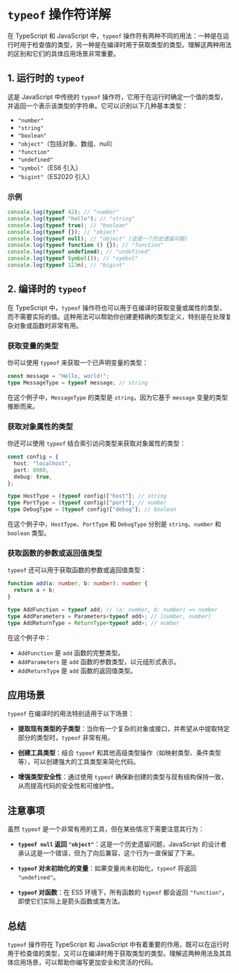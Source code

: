# `typeof` 操作符详解

在 TypeScript 和 JavaScript 中，`typeof` 操作符有两种不同的用法：一种是在运行时用于检查值的类型，另一种是在编译时用于获取类型的类型。理解这两种用法的区别和它们的具体应用场景非常重要。

## 1. **运行时的 `typeof`**

这是 JavaScript 中传统的 `typeof` 操作符，它用于在运行时确定一个值的类型，并返回一个表示该类型的字符串。它可以识别以下几种基本类型：

- `"number"`
- `"string"`
- `"boolean"`
- `"object"`（包括对象、数组、null）
- `"function"`
- `"undefined"`
- `"symbol"`（ES6 引入）
- `"bigint"`（ES2020 引入）

### 示例

```javascript
console.log(typeof 42); // "number"
console.log(typeof "hello"); // "string"
console.log(typeof true); // "boolean"
console.log(typeof {}); // "object"
console.log(typeof null); // "object" (这是一个历史遗留问题)
console.log(typeof function () {}); // "function"
console.log(typeof undefined); // "undefined"
console.log(typeof Symbol()); // "symbol"
console.log(typeof 123n); // "bigint"
```

## 2. **编译时的 `typeof`**

在 TypeScript 中，`typeof` 操作符也可以用于在编译时获取变量或属性的类型，而不需要实际的值。这种用法可以帮助你创建更精确的类型定义，特别是在处理复杂对象或函数时非常有用。

### 获取变量的类型

你可以使用 `typeof` 来获取一个已声明变量的类型：

```typescript
const message = "Hello, world!";
type MessageType = typeof message; // string
```

在这个例子中，`MessageType` 的类型是 `string`，因为它基于 `message` 变量的类型推断而来。

### 获取对象属性的类型

你还可以使用 `typeof` 结合索引访问类型来获取对象属性的类型：

```typescript
const config = {
  host: "localhost",
  port: 8080,
  debug: true,
};

type HostType = (typeof config)["host"]; // string
type PortType = (typeof config)["port"]; // number
type DebugType = (typeof config)["debug"]; // boolean
```

在这个例子中，`HostType`、`PortType` 和 `DebugType` 分别是 `string`、`number` 和 `boolean` 类型。

### 获取函数的参数或返回值类型

`typeof` 还可以用于获取函数的参数或返回值类型：

```typescript
function add(a: number, b: number): number {
  return a + b;
}

type AddFunction = typeof add; // (a: number, b: number) => number
type AddParameters = Parameters<typeof add>; // [number, number]
type AddReturnType = ReturnType<typeof add>; // number
```

在这个例子中：

- `AddFunction` 是 `add` 函数的完整类型。
- `AddParameters` 是 `add` 函数的参数类型，以元组形式表示。
- `AddReturnType` 是 `add` 函数的返回值类型。

## 应用场景

`typeof` 在编译时的用法特别适用于以下场景：

- **提取现有类型的子类型**：当你有一个复杂的对象或接口，并希望从中提取特定部分的类型时，`typeof` 非常有用。
- **创建工具类型**：结合 `typeof` 和其他高级类型操作（如映射类型、条件类型等），可以创建强大的工具类型来简化代码。

- **增强类型安全性**：通过使用 `typeof` 确保新创建的类型与现有结构保持一致，从而提高代码的安全性和可维护性。

## 注意事项

虽然 `typeof` 是一个非常有用的工具，但在某些情况下需要注意其行为：

- **`typeof null` 返回 `"object"`**：这是一个历史遗留问题，JavaScript 的设计者承认这是一个错误，但为了向后兼容，这个行为一直保留了下来。
- **`typeof` 对未初始化的变量**：如果变量尚未初始化，`typeof` 将返回 `"undefined"`。

- **`typeof` 对函数**：在 ES5 环境下，所有函数的 `typeof` 都会返回 `"function"`，即使它们实际上是箭头函数或类方法。

## 总结

`typeof` 操作符在 TypeScript 和 JavaScript 中有着重要的作用，既可以在运行时用于检查值的类型，又可以在编译时用于获取类型的类型。理解这两种用法及其具体应用场景，可以帮助你编写更加安全和灵活的代码。
